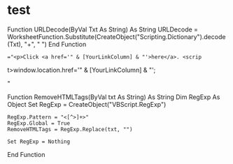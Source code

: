 # test

Function URLDecode(ByVal Txt As String) As String
    URLDecode = WorksheetFunction.Substitute(CreateObject("Scripting.Dictionary").decode(Txt), "+", " ")
End Function


    ="<p>Click <a href='" & [YourLinkColumn] & "'>here</a>. <scrip
t>window.location.href='" & [YourLinkColumn] & "';</script></p>"

Function RemoveHTMLTags(ByVal txt As String) As String
    Dim RegExp As Object
    Set RegExp = CreateObject("VBScript.RegExp")
    
    RegExp.Pattern = "<[^>]+>"
    RegExp.Global = True
    RemoveHTMLTags = RegExp.Replace(txt, "")
    
    Set RegExp = Nothing
End Function